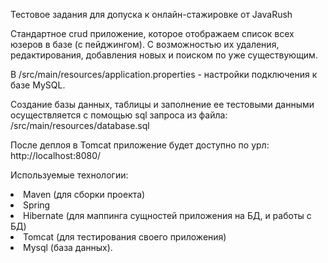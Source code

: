 Тестовое задания для допуска к онлайн-стажировке от JavaRush

Cтандартное crud приложение, которое отображаем список всех юзеров в базе (с пейджингом). 
С возможностью их удаления, редактирования, добавления новых и поиском по уже существующим.

В /src/main/resources/application.properties - настройки подключения к базе MySQL.

Создание базы данных, таблицы и заполнение ее тестовыми данными осуществляется 
с помощью sql запроса из файла: /src/main/resources/database.sql

После деплоя в Tomcat приложение будет доступно по урл: http://localhost:8080/

Используемые технологии:
<il>
<li>Maven (для сборки проекта)
<li>Spring
<li>Hibernate (для маппинга сущностей приложения на БД, и работы с БД)
<li>Tomcat (для тестирования своего приложения)
<li>Mysql (база данных).
</il>